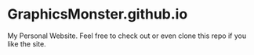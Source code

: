 # GraphicsMonster.github.io
My Personal Website. Feel free to check out or even clone this repo if you like the site.

